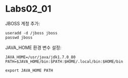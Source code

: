 # Labs02_01

JBOSS 계청 추가:
```
useradd -d /jboss jboss
passwd jboss
```

JAVA_HOME 환경 변수 설정:
```
JAVA_HOME=/usr/java/jdk1.7.0_80
PATH=$JAVA_HOME/bin:$PATH:$HOME/.local/bin:$HOME/bin

export JAVA_HOME PATH
```
# 

